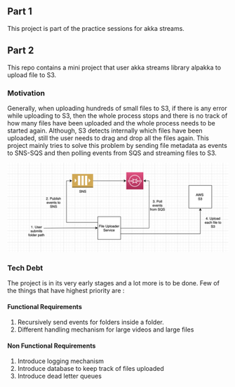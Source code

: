 ## Part 1

This project is part of the practice sessions for akka streams.

## Part 2

This repo contains a mini project that user akka streams library alpakka to upload file to S3.

### Motivation

Generally, when uploading hundreds of small files to S3, if there is any error while uploading to S3, then the whole process stops and there is no track of
 how many files have been uploaded and the whole process needs to be started again. Although, S3 detects internally which files have been uploaded, 
 still the user needs to drag and drop all the files again. This project mainly tries to solve this problem by sending file metadata as events to SNS-SQS and 
 then polling events from SQS and streaming files to S3.
 
![alt text](src/resources/ArchitechtureDiagram.png)

### Tech Debt

The project is in its very early stages and a lot more is to be done. Few of the things that have highest priority are :

#### Functional Requirements
1. Recursively send events for folders inside a folder.
2. Different handling mechanism for large videos and large files 

#### Non Functional Requirements
1. Introduce logging mechanism
2. Introduce database to keep track of files uploaded
3. Introduce dead letter queues